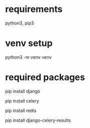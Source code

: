 # requirements
python3, pip3

# venv setup
python3 -m venv venv

# required packages
pip install django

pip install celery

pip install redis

pip install django-celery-results